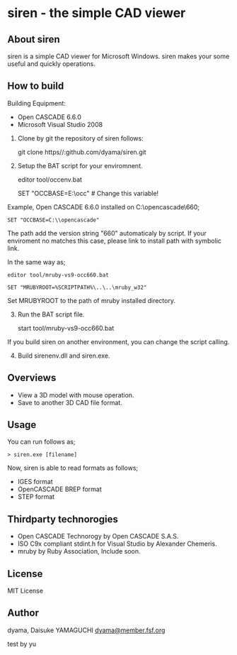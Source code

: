  siren - the simple CAD viewer
============================================================

 About siren
------------------------------------------------------------

siren is a simple CAD viewer for Microsoft Windows. siren
makes your some useful and quickly operations.

 How to build
------------------------------------------------------------

Building Equipment:

* Open CASCADE 6.6.0
* Microsoft Visual Studio 2008

1. Clone by git the repository of siren follows:

    git clone https//:github.com/dyama/siren.git

2. Setup the BAT script for your enviromnent.

    editor tool/occenv.bat
    
    SET "OCCBASE=E:\\occ" # Change this variable!
    
Example, Open CASCADE 6.6.0 installed on C:\opencascade\660;
    
    SET "OCCBASE=C:\\opencascade"
    
The path add the version string "660" automaticaly by script.
If your enviroment no matches this case, please link to
install path with symbolic link.

In the same way as;

    editor tool/mruby-vs9-occ660.bat

    SET "MRUBYROOT=%SCRIPTPATH%\..\..\mruby_w32"

Set MRUBYROOT to the path of mruby installed directory.

3. Run the BAT script file.

    start tool/mruby-vs9-occ660.bat

If you build siren on another environment, you can change
the script calling.

4. Build sirenenv.dll and siren.exe.

 Overviews
------------------------------------------------------------

* View a 3D model with mouse operation.
* Save to another 3D CAD file format.

 Usage
------------------------------------------------------------

You can run follows as;

    > siren.exe [filename]

Now, siren is able to read formats as follows;

* IGES format
* OpenCASCADE BREP format
* STEP format

 Thirdparty technorogies
------------------------------------------------------------

* Open CASCADE Technorogy by Open CASCADE S.A.S.
* ISO C9x compliant stdint.h for Visual Studio by Alexander Chemeris.
* mruby by Ruby Association, Include soon.

 License
------------------------------------------------------------

MIT License

 Author
------------------------------------------------------------

dyama, Daisuke YAMAGUCHI <dyama@member.fsf.org>

test by yu